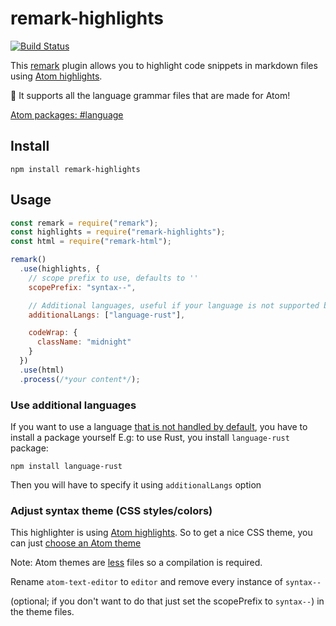 # remark-highlights

[![Build Status](https://travis-ci.org/MoOx/remark-highlights.svg?branch=master)](https://travis-ci.org/MoOx/remark-highlights)

This [remark](https://remark.js.org) plugin allows you to highlight code snippets
in markdown files using [Atom highlights](https://github.com/atom/highlights).

🎉 It supports all the language grammar files that are made for Atom!

[Atom packages: #language](https://atom.io/packages/search?utf8=✓&q=keyword:language)

## Install

```console
npm install remark-highlights
```

## Usage

```js
const remark = require("remark");
const highlights = require("remark-highlights");
const html = require("remark-html");

remark()
  .use(highlights, {
    // scope prefix to use, defaults to ''
    scopePrefix: "syntax--",

    // Additional languages, useful if your language is not supported by default
    additionalLangs: ["language-rust"],

    codeWrap: {
      className: "midnight"
    }
  })
  .use(html)
  .process(/*your content*/);
```

### Use additional languages

If you want to use a language [that is not handled by default](https://github.com/atom/highlights/tree/master/deps),
you have to install a package yourself
E.g: to use Rust, you install `language-rust` package:

```console
npm install language-rust
```

Then you will have to specify it using `additionalLangs` option

### Adjust syntax theme (CSS styles/colors)

This highlighter is using [Atom highlights](https://github.com/atom/highlights).
So to get a nice CSS theme, you can just [choose an Atom theme](https://www.atom.io/themes)

Note: Atom themes are [less](http://lesscss.org) files so a compilation is required.

Rename `atom-text-editor` to `editor` and remove every instance of `syntax--`

(optional; if you don't want to do that just set the scopePrefix to `syntax--`) in the theme files.
